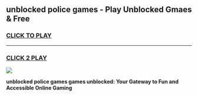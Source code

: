 
## unblocked police games - Play Unblocked Gmaes & Free
<h3>
<a href="https://news.freeplayer.one?title=unblocked_police_games&ref=23F">CLICK TO PLAY</a></h3>
<hr>

<h3>
<a href="https://news.freeplayer.one?title=unblocked_police_games&ref=23F">CLICK 2 PLAY</a>
  
</h3>

<a href="https://news.freeplayer.one?title=unblocked_police_games&ref=23F/"><img src="https://clearcache.store/games.png"></a>


**unblocked police games games unblocked: Your Gateway to Fun and Accessible Online Gaming**
